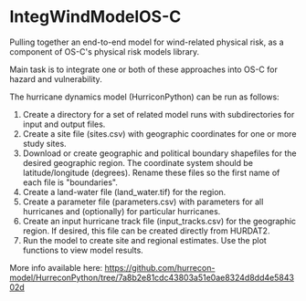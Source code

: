 # IntegWindModelOS-C
Pulling together an end-to-end model for wind-related physical risk, as a component of OS-C's physical risk models library.

Main task is to integrate one or both of these approaches into OS-C for hazard and vulnerability. 

The hurricane dynamics model (HurriconPython) can be run as follows:
1. Create a directory for a set of related model runs with subdirectories for input and output files.
2. Create a site file (sites.csv) with geographic coordinates for one or more study sites.
3. Download or create geographic and political boundary shapefiles for the desired geographic region. The coordinate system should be latitude/longitude (degrees). Rename these files so the first name of each file is "boundaries".
4. Create a land-water file (land_water.tif) for the region.
5. Create a parameter file (parameters.csv) with parameters for all hurricanes and (optionally) for particular hurricanes.
6. Create an input hurricane track file (input_tracks.csv) for the geographic region. If desired, this file can be created directly from HURDAT2.
7. Run the model to create site and regional estimates. Use the plot functions to view model results.

More info available here: https://github.com/hurrecon-model/HurreconPython/tree/7a8b2e81cdc43803a51e0ae8324d8dd4e584302d
